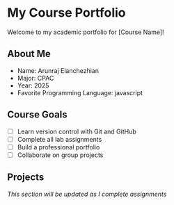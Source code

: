 # My Course Portfolio

Welcome to my academic portfolio for [Course Name]!

## About Me
- Name: Arunraj Elanchezhian
- Major: CPAC
- Year: 2025
- Favorite Programming Language: javascript

## Course Goals
- [ ] Learn version control with Git and GitHub
- [ ] Complete all lab assignments
- [ ] Build a professional portfolio
- [ ] Collaborate on group projects

## Projects
*This section will be updated as I complete assignments*
